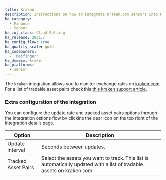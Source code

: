 ```yaml
---
title: Kraken
description: Instructions on how to integrate Kraken.com sensors into Home Assistant.
ha_category:
  - Finance
  - Sensor
ha_iot_class: Cloud Polling
ha_release: 2021.7
ha_config_flow: true
ha_quality_scale: gold
ha_codeowners:
  - '@eifinger'
ha_domain: kraken
ha_platforms:
  - sensor
---
```


The `kraken` integration allows you to monitor exchange rates on [kraken.com](https://www.kraken.com/).
For a list of tradable asset pairs check this [this kraken support article](https://support.kraken.com/hc/en-us/articles/201893658-Currency-pairs-available-for-trading-on-Kraken).

### Extra configuration of the integration

You can configure the update rate and tracked asset pairs options through the integration options flow by clicking the gear icon on the top right of the integration details page.

| Option | Description |
| -------| ----------- |
| Update interval | Seconds between updates. |
| Tracked Asset Pairs | Select the assets you want to track. This list is automatically updated with a list of tradable assets on kraken.com |
